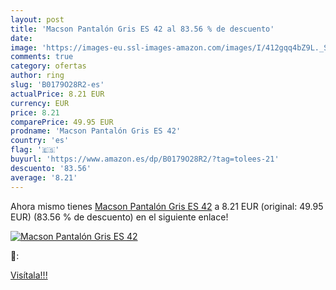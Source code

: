 ```yaml
---
layout: post
title: 'Macson Pantalón Gris ES 42 al 83.56 % de descuento'
date: 
image: 'https://images-eu.ssl-images-amazon.com/images/I/412gqq4bZ9L._SL200_.jpg'
comments: true
category: ofertas
author: ring
slug: 'B0179O28R2-es'
actualPrice: 8.21 EUR
currency: EUR
price: 8.21
comparePrice: 49.95 EUR
prodname: 'Macson Pantalón Gris ES 42'
country: 'es'
flag: '🇪🇸'
buyurl: 'https://www.amazon.es/dp/B0179O28R2/?tag=tolees-21'
descuento: '83.56'
average: '8.21'
---
```


Ahora mismo tienes [Macson Pantalón Gris ES 42](https://www.amazon.es/dp/B0179O28R2/?tag=tolees-21) a 8.21 EUR (original: 49.95 EUR) (83.56 %  de descuento) en el siguiente enlace!

[![Macson Pantalón Gris ES 42](https://images-eu.ssl-images-amazon.com/images/I/412gqq4bZ9L._SL200_.jpg)](https://www.amazon.es/dp/B0179O28R2/?tag=tolees-21)

🔎:


[Visítala!!!](https://www.amazon.es/dp/B0179O28R2/?tag=tolees-21)
